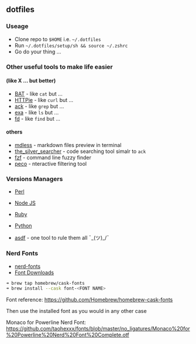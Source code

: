 ## dotfiles

### Useage

- Clone repo to `$HOME` i.e. `~/.dotfiles`
- Run `~/.dotfiles/setup/sh && source ~/.zshrc`
- Go do your thing ...

### Other useful tools to make life easier

#### (like X ... but better)

- [BAT](https://github.com/sharkdp/bat) - like `cat` but ...
- [HTTPie](https://httpie.io/) - like `curl` but ...
- [ack](https://beyondgrep.com/) - like `grep` but ...
- [exa](https://the.exa.website/) - like `ls` but ...
- [fd](https://github.com/sharkdp/fd) - like `find` but ...

#### others

- [mdless](https://github.com/ttscoff/mdless) - markdown files preview in terminal
- [the_silver_searcher](https://github.com/ggreer/the_silver_searcher) - code searching tool simalr to `ack`
- [fzf](https://github.com/junegunn/fzf) - command line fuzzy finder
- [peco](nvim-lua/plenary.nvim) - nteractive filtering tool

### Versions Managers

- [Perl](https://perlbrew.pl/)
- [Node JS](https://github.com/nvm-sh/nvm)
- [Ruby](https://rvm.io/)
- [Python](https://github.com/pyenv/pyenv)

- [asdf](https://asdf-vm.com/#/) - one tool to rule them all ¯\_(ツ)\_/¯

### Nerd Fonts

- [nerd-fonts](https://github.com/ryanoasis/nerd-fonts#option-4-homebrew-fonts)
- [Font Downloads](https://www.nerdfonts.com/font-downloads)

```bash
➜ brew tap homebrew/cask-fonts
➜ brew install --cask font-<FONT NAME>
```

Font reference: https://github.com/Homebrew/homebrew-cask-fonts

Then use the installed font as you would in any other case

Monaco for Powerline Nerd Font: https://github.com/taohexxx/fonts/blob/master/no_ligatures/Monaco%20for%20Powerline%20Nerd%20Font%20Complete.otf
